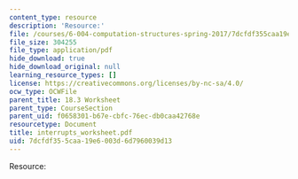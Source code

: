 ```yaml
---
content_type: resource
description: 'Resource:'
file: /courses/6-004-computation-structures-spring-2017/7dcfdf355caa19e6003d6d7960039d13_interrupts_worksheet.pdf
file_size: 304255
file_type: application/pdf
hide_download: true
hide_download_original: null
learning_resource_types: []
license: https://creativecommons.org/licenses/by-nc-sa/4.0/
ocw_type: OCWFile
parent_title: 18.3 Worksheet
parent_type: CourseSection
parent_uid: f0658301-b67e-cbfc-76ec-db0caa42768e
resourcetype: Document
title: interrupts_worksheet.pdf
uid: 7dcfdf35-5caa-19e6-003d-6d7960039d13
---
```

Resource: